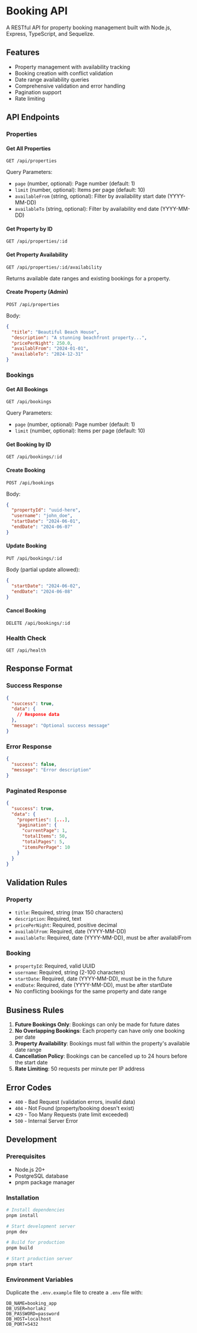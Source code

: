 # Booking API

A RESTful API for property booking management built with Node.js, Express, TypeScript, and Sequelize.

## Features

- Property management with availability tracking
- Booking creation with conflict validation
- Date range availability queries
- Comprehensive validation and error handling
- Pagination support
- Rate limiting

## API Endpoints

### Properties

#### Get All Properties

```
GET /api/properties
```

Query Parameters:

- `page` (number, optional): Page number (default: 1)
- `limit` (number, optional): Items per page (default: 10)
- `availableFrom` (string, optional): Filter by availability start date (YYYY-MM-DD)
- `availableTo` (string, optional): Filter by availability end date (YYYY-MM-DD)

#### Get Property by ID

```
GET /api/properties/:id
```

#### Get Property Availability

```
GET /api/properties/:id/availability
```

Returns available date ranges and existing bookings for a property.

#### Create Property (Admin)

```
POST /api/properties
```

Body:

```json
{
  "title": "Beautiful Beach House",
  "description": "A stunning beachfront property...",
  "pricePerNight": 250.0,
  "availablFrom": "2024-01-01",
  "availableTo": "2024-12-31"
}
```

### Bookings

#### Get All Bookings

```
GET /api/bookings
```

Query Parameters:

- `page` (number, optional): Page number (default: 1)
- `limit` (number, optional): Items per page (default: 10)

#### Get Booking by ID

```
GET /api/bookings/:id
```

#### Create Booking

```
POST /api/bookings
```

Body:

```json
{
  "propertyId": "uuid-here",
  "username": "john_doe",
  "startDate": "2024-06-01",
  "endDate": "2024-06-07"
}
```

#### Update Booking

```
PUT /api/bookings/:id
```

Body (partial update allowed):

```json
{
  "startDate": "2024-06-02",
  "endDate": "2024-06-08"
}
```

#### Cancel Booking

```
DELETE /api/bookings/:id
```

### Health Check

```
GET /api/health
```

## Response Format

### Success Response

```json
{
  "success": true,
  "data": {
    // Response data
  },
  "message": "Optional success message"
}
```

### Error Response

```json
{
  "success": false,
  "message": "Error description"
}
```

### Paginated Response

```json
{
  "success": true,
  "data": {
    "properties": [...],
    "pagination": {
      "currentPage": 1,
      "totalItems": 50,
      "totalPages": 5,
      "itemsPerPage": 10
    }
  }
}
```

## Validation Rules

### Property

- `title`: Required, string (max 150 characters)
- `description`: Required, text
- `pricePerNight`: Required, positive decimal
- `availablFrom`: Required, date (YYYY-MM-DD)
- `availableTo`: Required, date (YYYY-MM-DD), must be after availablFrom

### Booking

- `propertyId`: Required, valid UUID
- `username`: Required, string (2-100 characters)
- `startDate`: Required, date (YYYY-MM-DD), must be in the future
- `endDate`: Required, date (YYYY-MM-DD), must be after startDate
- No conflicting bookings for the same property and date range

## Business Rules

1. **Future Bookings Only**: Bookings can only be made for future dates
2. **No Overlapping Bookings**: Each property can have only one booking per date
3. **Property Availability**: Bookings must fall within the property's available date range
4. **Cancellation Policy**: Bookings can be cancelled up to 24 hours before the start date
5. **Rate Limiting**: 50 requests per minute per IP address

## Error Codes

- `400` - Bad Request (validation errors, invalid data)
- `404` - Not Found (property/booking doesn't exist)
- `429` - Too Many Requests (rate limit exceeded)
- `500` - Internal Server Error

## Development

### Prerequisites

- Node.js 20+
- PostgreSQL database
- pnpm package manager

### Installation

```bash
# Install dependencies
pnpm install

# Start development server
pnpm dev

# Build for production
pnpm build

# Start production server
pnpm start
```

### Environment Variables

Duplicate the `.env.example` file to create a `.env` file with:

```
DB_NAME=booking_app
DB_USER=horlakz
DB_PASSWORD=password
DB_HOST=localhost
DB_PORT=5432
```
